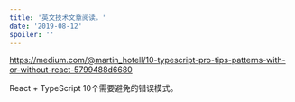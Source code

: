 ```yaml
---
title: '英文技术文章阅读。'
date: '2019-08-12'
spoiler: ''
---
```


  https://medium.com/@martin_hotell/10-typescript-pro-tips-patterns-with-or-without-react-5799488d6680

React +  TypeScript 10个需要避免的错误模式。
  